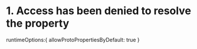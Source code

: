 # 1.  Access has been denied to resolve the property
   runtimeOptions:{
      allowProtoPropertiesByDefault: true
   }